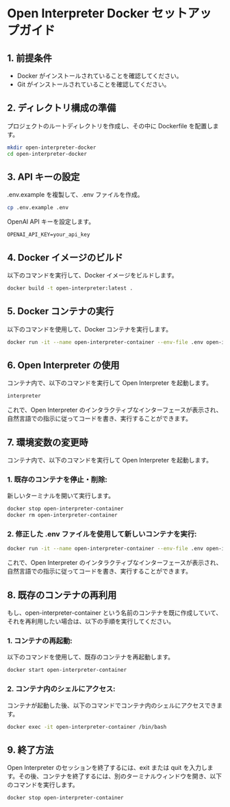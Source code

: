 # Open Interpreter Docker セットアップガイド

## 1. 前提条件

- Docker がインストールされていることを確認してください。
- Git がインストールされていることを確認してください。

## 2. ディレクトリ構成の準備

プロジェクトのルートディレクトリを作成し、その中に Dockerfile を配置します。

```bash
mkdir open-interpreter-docker
cd open-interpreter-docker
```

## 3. API キーの設定

.env.example を複製して、.env ファイルを作成。

```bash
cp .env.example .env
```

OpenAI API キーを設定します。

```.env
OPENAI_API_KEY=your_api_key
```

## 4. Docker イメージのビルド

以下のコマンドを実行して、Docker イメージをビルドします。

```bash
docker build -t open-interpreter:latest .
```

## 5. Docker コンテナの実行

以下のコマンドを使用して、Docker コンテナを実行します。

```bash
docker run -it --name open-interpreter-container --env-file .env open-interpreter:latest
```

## 6. Open Interpreter の使用

コンテナ内で、以下のコマンドを実行して Open Interpreter を起動します。

```bash
interpreter
```

これで、Open Interpreter のインタラクティブなインターフェースが表示され、自然言語での指示に従ってコードを書き、実行することができます。

## 7. 環境変数の変更時

コンテナ内で、以下のコマンドを実行して Open Interpreter を起動します。

### 1. 既存のコンテナを停止・削除:

新しいターミナルを開いて実行します。

```bash
docker stop open-interpreter-container
docker rm open-interpreter-container
```

### 2. 修正した .env ファイルを使用して新しいコンテナを実行:

```bash
docker run -it --name open-interpreter-container --env-file .env open-interpreter:latest
```

これで、Open Interpreter のインタラクティブなインターフェースが表示され、自然言語での指示に従ってコードを書き、実行することができます。

## 8. 既存のコンテナの再利用

もし、open-interpreter-container という名前のコンテナを既に作成していて、それを再利用したい場合は、以下の手順を実行してください。

### 1. コンテナの再起動:

以下のコマンドを使用して、既存のコンテナを再起動します。

```bash
docker start open-interpreter-container
```

### 2. コンテナ内のシェルにアクセス:

コンテナが起動した後、以下のコマンドでコンテナ内のシェルにアクセスできます。

```bash
docker exec -it open-interpreter-container /bin/bash
```

## 9. 終了方法

Open Interpreter のセッションを終了するには、exit または quit を入力します。その後、コンテナを終了するには、別のターミナルウィンドウを開き、以下のコマンドを実行します。

```bash
docker stop open-interpreter-container
```
